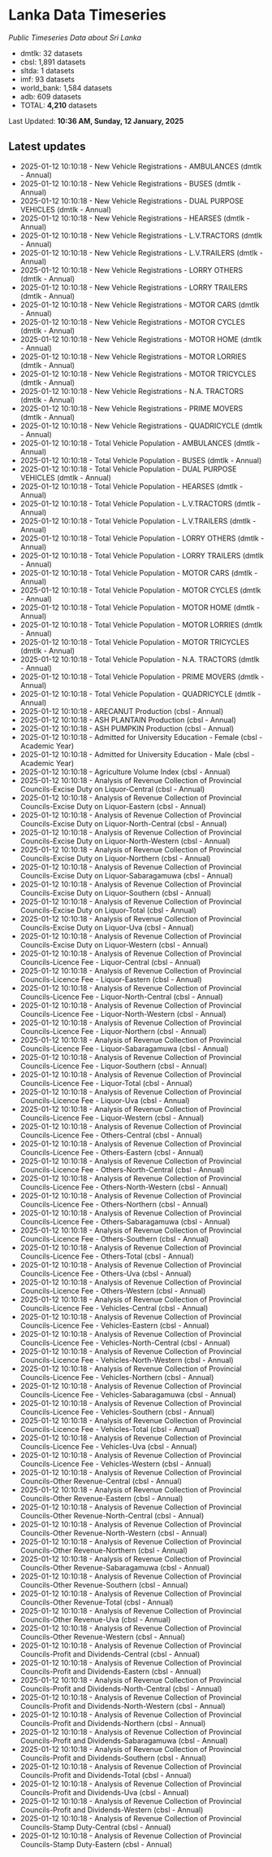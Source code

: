 # Lanka Data Timeseries
*Public Timeseries Data about Sri Lanka*

* dmtlk: 32 datasets
* cbsl: 1,891 datasets
* sltda: 1 datasets
* imf: 93 datasets
* world_bank: 1,584 datasets
* adb: 609 datasets
* TOTAL: **4,210** datasets

Last Updated: **10:36 AM, Sunday, 12 January, 2025**

## Latest updates

* 2025-01-12 10:10:18 - New Vehicle Registrations - AMBULANCES (dmtlk - Annual)
* 2025-01-12 10:10:18 - New Vehicle Registrations - BUSES (dmtlk - Annual)
* 2025-01-12 10:10:18 - New Vehicle Registrations - DUAL PURPOSE VEHICLES (dmtlk - Annual)
* 2025-01-12 10:10:18 - New Vehicle Registrations - HEARSES (dmtlk - Annual)
* 2025-01-12 10:10:18 - New Vehicle Registrations - L.V.TRACTORS (dmtlk - Annual)
* 2025-01-12 10:10:18 - New Vehicle Registrations - L.V.TRAILERS (dmtlk - Annual)
* 2025-01-12 10:10:18 - New Vehicle Registrations - LORRY OTHERS (dmtlk - Annual)
* 2025-01-12 10:10:18 - New Vehicle Registrations - LORRY TRAILERS (dmtlk - Annual)
* 2025-01-12 10:10:18 - New Vehicle Registrations - MOTOR CARS (dmtlk - Annual)
* 2025-01-12 10:10:18 - New Vehicle Registrations - MOTOR CYCLES (dmtlk - Annual)
* 2025-01-12 10:10:18 - New Vehicle Registrations - MOTOR HOME (dmtlk - Annual)
* 2025-01-12 10:10:18 - New Vehicle Registrations - MOTOR LORRIES (dmtlk - Annual)
* 2025-01-12 10:10:18 - New Vehicle Registrations - MOTOR TRICYCLES (dmtlk - Annual)
* 2025-01-12 10:10:18 - New Vehicle Registrations - N.A. TRACTORS (dmtlk - Annual)
* 2025-01-12 10:10:18 - New Vehicle Registrations - PRIME MOVERS (dmtlk - Annual)
* 2025-01-12 10:10:18 - New Vehicle Registrations - QUADRICYCLE (dmtlk - Annual)
* 2025-01-12 10:10:18 - Total Vehicle Population - AMBULANCES (dmtlk - Annual)
* 2025-01-12 10:10:18 - Total Vehicle Population - BUSES (dmtlk - Annual)
* 2025-01-12 10:10:18 - Total Vehicle Population - DUAL PURPOSE VEHICLES (dmtlk - Annual)
* 2025-01-12 10:10:18 - Total Vehicle Population - HEARSES (dmtlk - Annual)
* 2025-01-12 10:10:18 - Total Vehicle Population - L.V.TRACTORS (dmtlk - Annual)
* 2025-01-12 10:10:18 - Total Vehicle Population - L.V.TRAILERS (dmtlk - Annual)
* 2025-01-12 10:10:18 - Total Vehicle Population - LORRY OTHERS (dmtlk - Annual)
* 2025-01-12 10:10:18 - Total Vehicle Population - LORRY TRAILERS (dmtlk - Annual)
* 2025-01-12 10:10:18 - Total Vehicle Population - MOTOR CARS (dmtlk - Annual)
* 2025-01-12 10:10:18 - Total Vehicle Population - MOTOR CYCLES (dmtlk - Annual)
* 2025-01-12 10:10:18 - Total Vehicle Population - MOTOR HOME (dmtlk - Annual)
* 2025-01-12 10:10:18 - Total Vehicle Population - MOTOR LORRIES (dmtlk - Annual)
* 2025-01-12 10:10:18 - Total Vehicle Population - MOTOR TRICYCLES (dmtlk - Annual)
* 2025-01-12 10:10:18 - Total Vehicle Population - N.A. TRACTORS (dmtlk - Annual)
* 2025-01-12 10:10:18 - Total Vehicle Population - PRIME MOVERS (dmtlk - Annual)
* 2025-01-12 10:10:18 - Total Vehicle Population - QUADRICYCLE (dmtlk - Annual)
* 2025-01-12 10:10:18 - ARECANUT Production (cbsl - Annual)
* 2025-01-12 10:10:18 - ASH PLANTAIN Production (cbsl - Annual)
* 2025-01-12 10:10:18 - ASH PUMPKIN Production (cbsl - Annual)
* 2025-01-12 10:10:18 - Admitted for University Education - Female (cbsl - Academic Year)
* 2025-01-12 10:10:18 - Admitted for University Education - Male (cbsl - Academic Year)
* 2025-01-12 10:10:18 - Agriculture Volume Index (cbsl - Annual)
* 2025-01-12 10:10:18 - Analysis of Revenue Collection of Provincial Councils-Excise Duty on Liquor-Central (cbsl - Annual)
* 2025-01-12 10:10:18 - Analysis of Revenue Collection of Provincial Councils-Excise Duty on Liquor-Eastern (cbsl - Annual)
* 2025-01-12 10:10:18 - Analysis of Revenue Collection of Provincial Councils-Excise Duty on Liquor-North-Central (cbsl - Annual)
* 2025-01-12 10:10:18 - Analysis of Revenue Collection of Provincial Councils-Excise Duty on Liquor-North-Western (cbsl - Annual)
* 2025-01-12 10:10:18 - Analysis of Revenue Collection of Provincial Councils-Excise Duty on Liquor-Northern (cbsl - Annual)
* 2025-01-12 10:10:18 - Analysis of Revenue Collection of Provincial Councils-Excise Duty on Liquor-Sabaragamuwa (cbsl - Annual)
* 2025-01-12 10:10:18 - Analysis of Revenue Collection of Provincial Councils-Excise Duty on Liquor-Southern (cbsl - Annual)
* 2025-01-12 10:10:18 - Analysis of Revenue Collection of Provincial Councils-Excise Duty on Liquor-Total (cbsl - Annual)
* 2025-01-12 10:10:18 - Analysis of Revenue Collection of Provincial Councils-Excise Duty on Liquor-Uva (cbsl - Annual)
* 2025-01-12 10:10:18 - Analysis of Revenue Collection of Provincial Councils-Excise Duty on Liquor-Western (cbsl - Annual)
* 2025-01-12 10:10:18 - Analysis of Revenue Collection of Provincial Councils-Licence Fee - Liquor-Central (cbsl - Annual)
* 2025-01-12 10:10:18 - Analysis of Revenue Collection of Provincial Councils-Licence Fee - Liquor-Eastern (cbsl - Annual)
* 2025-01-12 10:10:18 - Analysis of Revenue Collection of Provincial Councils-Licence Fee - Liquor-North-Central (cbsl - Annual)
* 2025-01-12 10:10:18 - Analysis of Revenue Collection of Provincial Councils-Licence Fee - Liquor-North-Western (cbsl - Annual)
* 2025-01-12 10:10:18 - Analysis of Revenue Collection of Provincial Councils-Licence Fee - Liquor-Northern (cbsl - Annual)
* 2025-01-12 10:10:18 - Analysis of Revenue Collection of Provincial Councils-Licence Fee - Liquor-Sabaragamuwa (cbsl - Annual)
* 2025-01-12 10:10:18 - Analysis of Revenue Collection of Provincial Councils-Licence Fee - Liquor-Southern (cbsl - Annual)
* 2025-01-12 10:10:18 - Analysis of Revenue Collection of Provincial Councils-Licence Fee - Liquor-Total (cbsl - Annual)
* 2025-01-12 10:10:18 - Analysis of Revenue Collection of Provincial Councils-Licence Fee - Liquor-Uva (cbsl - Annual)
* 2025-01-12 10:10:18 - Analysis of Revenue Collection of Provincial Councils-Licence Fee - Liquor-Western (cbsl - Annual)
* 2025-01-12 10:10:18 - Analysis of Revenue Collection of Provincial Councils-Licence Fee - Others-Central (cbsl - Annual)
* 2025-01-12 10:10:18 - Analysis of Revenue Collection of Provincial Councils-Licence Fee - Others-Eastern (cbsl - Annual)
* 2025-01-12 10:10:18 - Analysis of Revenue Collection of Provincial Councils-Licence Fee - Others-North-Central (cbsl - Annual)
* 2025-01-12 10:10:18 - Analysis of Revenue Collection of Provincial Councils-Licence Fee - Others-North-Western (cbsl - Annual)
* 2025-01-12 10:10:18 - Analysis of Revenue Collection of Provincial Councils-Licence Fee - Others-Northern (cbsl - Annual)
* 2025-01-12 10:10:18 - Analysis of Revenue Collection of Provincial Councils-Licence Fee - Others-Sabaragamuwa (cbsl - Annual)
* 2025-01-12 10:10:18 - Analysis of Revenue Collection of Provincial Councils-Licence Fee - Others-Southern (cbsl - Annual)
* 2025-01-12 10:10:18 - Analysis of Revenue Collection of Provincial Councils-Licence Fee - Others-Total (cbsl - Annual)
* 2025-01-12 10:10:18 - Analysis of Revenue Collection of Provincial Councils-Licence Fee - Others-Uva (cbsl - Annual)
* 2025-01-12 10:10:18 - Analysis of Revenue Collection of Provincial Councils-Licence Fee - Others-Western (cbsl - Annual)
* 2025-01-12 10:10:18 - Analysis of Revenue Collection of Provincial Councils-Licence Fee - Vehicles-Central (cbsl - Annual)
* 2025-01-12 10:10:18 - Analysis of Revenue Collection of Provincial Councils-Licence Fee - Vehicles-Eastern (cbsl - Annual)
* 2025-01-12 10:10:18 - Analysis of Revenue Collection of Provincial Councils-Licence Fee - Vehicles-North-Central (cbsl - Annual)
* 2025-01-12 10:10:18 - Analysis of Revenue Collection of Provincial Councils-Licence Fee - Vehicles-North-Western (cbsl - Annual)
* 2025-01-12 10:10:18 - Analysis of Revenue Collection of Provincial Councils-Licence Fee - Vehicles-Northern (cbsl - Annual)
* 2025-01-12 10:10:18 - Analysis of Revenue Collection of Provincial Councils-Licence Fee - Vehicles-Sabaragamuwa (cbsl - Annual)
* 2025-01-12 10:10:18 - Analysis of Revenue Collection of Provincial Councils-Licence Fee - Vehicles-Southern (cbsl - Annual)
* 2025-01-12 10:10:18 - Analysis of Revenue Collection of Provincial Councils-Licence Fee - Vehicles-Total (cbsl - Annual)
* 2025-01-12 10:10:18 - Analysis of Revenue Collection of Provincial Councils-Licence Fee - Vehicles-Uva (cbsl - Annual)
* 2025-01-12 10:10:18 - Analysis of Revenue Collection of Provincial Councils-Licence Fee - Vehicles-Western (cbsl - Annual)
* 2025-01-12 10:10:18 - Analysis of Revenue Collection of Provincial Councils-Other Revenue-Central (cbsl - Annual)
* 2025-01-12 10:10:18 - Analysis of Revenue Collection of Provincial Councils-Other Revenue-Eastern (cbsl - Annual)
* 2025-01-12 10:10:18 - Analysis of Revenue Collection of Provincial Councils-Other Revenue-North-Central (cbsl - Annual)
* 2025-01-12 10:10:18 - Analysis of Revenue Collection of Provincial Councils-Other Revenue-North-Western (cbsl - Annual)
* 2025-01-12 10:10:18 - Analysis of Revenue Collection of Provincial Councils-Other Revenue-Northern (cbsl - Annual)
* 2025-01-12 10:10:18 - Analysis of Revenue Collection of Provincial Councils-Other Revenue-Sabaragamuwa (cbsl - Annual)
* 2025-01-12 10:10:18 - Analysis of Revenue Collection of Provincial Councils-Other Revenue-Southern (cbsl - Annual)
* 2025-01-12 10:10:18 - Analysis of Revenue Collection of Provincial Councils-Other Revenue-Total (cbsl - Annual)
* 2025-01-12 10:10:18 - Analysis of Revenue Collection of Provincial Councils-Other Revenue-Uva (cbsl - Annual)
* 2025-01-12 10:10:18 - Analysis of Revenue Collection of Provincial Councils-Other Revenue-Western (cbsl - Annual)
* 2025-01-12 10:10:18 - Analysis of Revenue Collection of Provincial Councils-Profit and Dividends-Central (cbsl - Annual)
* 2025-01-12 10:10:18 - Analysis of Revenue Collection of Provincial Councils-Profit and Dividends-Eastern (cbsl - Annual)
* 2025-01-12 10:10:18 - Analysis of Revenue Collection of Provincial Councils-Profit and Dividends-North-Central (cbsl - Annual)
* 2025-01-12 10:10:18 - Analysis of Revenue Collection of Provincial Councils-Profit and Dividends-North-Western (cbsl - Annual)
* 2025-01-12 10:10:18 - Analysis of Revenue Collection of Provincial Councils-Profit and Dividends-Northern (cbsl - Annual)
* 2025-01-12 10:10:18 - Analysis of Revenue Collection of Provincial Councils-Profit and Dividends-Sabaragamuwa (cbsl - Annual)
* 2025-01-12 10:10:18 - Analysis of Revenue Collection of Provincial Councils-Profit and Dividends-Southern (cbsl - Annual)
* 2025-01-12 10:10:18 - Analysis of Revenue Collection of Provincial Councils-Profit and Dividends-Total (cbsl - Annual)
* 2025-01-12 10:10:18 - Analysis of Revenue Collection of Provincial Councils-Profit and Dividends-Uva (cbsl - Annual)
* 2025-01-12 10:10:18 - Analysis of Revenue Collection of Provincial Councils-Profit and Dividends-Western (cbsl - Annual)
* 2025-01-12 10:10:18 - Analysis of Revenue Collection of Provincial Councils-Stamp Duty-Central (cbsl - Annual)
* 2025-01-12 10:10:18 - Analysis of Revenue Collection of Provincial Councils-Stamp Duty-Eastern (cbsl - Annual)